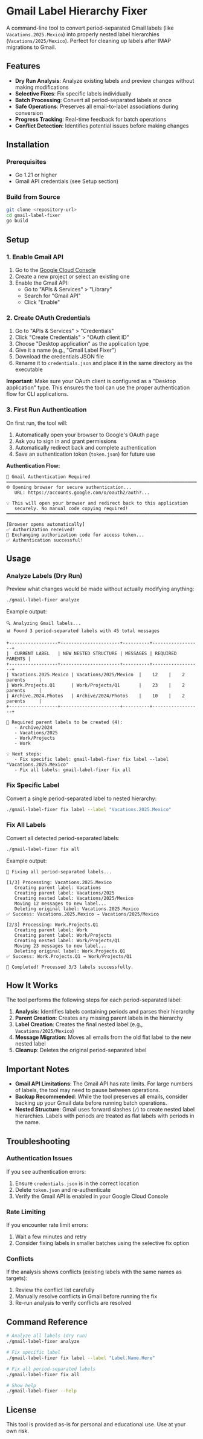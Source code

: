 # Gmail Label Hierarchy Fixer

A command-line tool to convert period-separated Gmail labels (like `Vacations.2025.Mexico`) into properly nested label hierarchies (`Vacations/2025/Mexico`). Perfect for cleaning up labels after IMAP migrations to Gmail.

## Features

- **Dry Run Analysis**: Analyze existing labels and preview changes without making modifications
- **Selective Fixes**: Fix specific labels individually 
- **Batch Processing**: Convert all period-separated labels at once
- **Safe Operations**: Preserves all email-to-label associations during conversion
- **Progress Tracking**: Real-time feedback for batch operations
- **Conflict Detection**: Identifies potential issues before making changes

## Installation

### Prerequisites

- Go 1.21 or higher
- Gmail API credentials (see Setup section)

### Build from Source

```bash
git clone <repository-url>
cd gmail-label-fixer
go build
```

## Setup

### 1. Enable Gmail API

1. Go to the [Google Cloud Console](https://console.cloud.google.com/)
2. Create a new project or select an existing one
3. Enable the Gmail API:
   - Go to "APIs & Services" > "Library"
   - Search for "Gmail API" 
   - Click "Enable"

### 2. Create OAuth Credentials

1. Go to "APIs & Services" > "Credentials"
2. Click "Create Credentials" > "OAuth client ID"
3. Choose "Desktop application" as the application type
4. Give it a name (e.g., "Gmail Label Fixer")
5. Download the credentials JSON file
6. Rename it to `credentials.json` and place it in the same directory as the executable

**Important**: Make sure your OAuth client is configured as a "Desktop application" type. This ensures the tool can use the proper authentication flow for CLI applications.

### 3. First Run Authentication

On first run, the tool will:
1. Automatically open your browser to Google's OAuth page
2. Ask you to sign in and grant permissions
3. Automatically redirect back and complete authentication
4. Save an authentication token (`token.json`) for future use

**Authentication Flow:**
```
🔐 Gmail Authentication Required
━━━━━━━━━━━━━━━━━━━━━━━━━━━━━━━━━━━━━━━━━━━━━━━━━━━━━━━━━━━━━━━━━━━━━━━━━━━━
🌐 Opening browser for secure authentication...
   URL: https://accounts.google.com/o/oauth2/auth?...

💡 This will open your browser and redirect back to this application
   securely. No manual code copying required!
━━━━━━━━━━━━━━━━━━━━━━━━━━━━━━━━━━━━━━━━━━━━━━━━━━━━━━━━━━━━━━━━━━━━━━━━━━━━

[Browser opens automatically]
✅ Authorization received!
🔄 Exchanging authorization code for access token...
✅ Authentication successful!
```

## Usage

### Analyze Labels (Dry Run)

Preview what changes would be made without actually modifying anything:

```bash
./gmail-label-fixer analyze
```

Example output:
```
🔍 Analyzing Gmail labels...
📊 Found 3 period-separated labels with 45 total messages

+------------------+----------------------+----------+------------------+
|  CURRENT LABEL   | NEW NESTED STRUCTURE | MESSAGES | REQUIRED PARENTS |
+------------------+----------------------+----------+------------------+
| Vacations.2025.Mexico | Vacations/2025/Mexico  |    12    |    2 parents     |
| Work.Projects.Q1      | Work/Projects/Q1       |    23    |    2 parents     |
| Archive.2024.Photos   | Archive/2024/Photos    |    10    |    2 parents     |
+------------------+----------------------+----------+------------------+

📁 Required parent labels to be created (4):
   - Archive/2024
   - Vacations/2025
   - Work/Projects
   - Work

💡 Next steps:
   - Fix specific label: gmail-label-fixer fix label --label "Vacations.2025.Mexico"
   - Fix all labels: gmail-label-fixer fix all
```

### Fix Specific Label

Convert a single period-separated label to nested hierarchy:

```bash
./gmail-label-fixer fix label --label "Vacations.2025.Mexico"
```

### Fix All Labels

Convert all detected period-separated labels:

```bash
./gmail-label-fixer fix all
```

Example output:
```
🔧 Fixing all period-separated labels...

[1/3] Processing: Vacations.2025.Mexico
   Creating parent label: Vacations
   Creating parent label: Vacations/2025
   Creating nested label: Vacations/2025/Mexico
   Moving 12 messages to new label...
   Deleting original label: Vacations.2025.Mexico
✅ Success: Vacations.2025.Mexico → Vacations/2025/Mexico

[2/3] Processing: Work.Projects.Q1
   Creating parent label: Work
   Creating parent label: Work/Projects
   Creating nested label: Work/Projects/Q1
   Moving 23 messages to new label...
   Deleting original label: Work.Projects.Q1
✅ Success: Work.Projects.Q1 → Work/Projects/Q1

🎉 Completed! Processed 3/3 labels successfully.
```

## How It Works

The tool performs the following steps for each period-separated label:

1. **Analysis**: Identifies labels containing periods and parses their hierarchy
2. **Parent Creation**: Creates any missing parent labels in the hierarchy
3. **Label Creation**: Creates the final nested label (e.g., `Vacations/2025/Mexico`)
4. **Message Migration**: Moves all emails from the old flat label to the new nested label
5. **Cleanup**: Deletes the original period-separated label

## Important Notes

- **Gmail API Limitations**: The Gmail API has rate limits. For large numbers of labels, the tool may need to pause between operations.
- **Backup Recommended**: While the tool preserves all emails, consider backing up your Gmail data before running batch operations.
- **Nested Structure**: Gmail uses forward slashes (`/`) to create nested label hierarchies. Labels with periods are treated as flat labels with periods in the name.

## Troubleshooting

### Authentication Issues

If you see authentication errors:
1. Ensure `credentials.json` is in the correct location
2. Delete `token.json` and re-authenticate
3. Verify the Gmail API is enabled in your Google Cloud Console

### Rate Limiting

If you encounter rate limit errors:
1. Wait a few minutes and retry
2. Consider fixing labels in smaller batches using the selective fix option

### Conflicts

If the analysis shows conflicts (existing labels with the same names as targets):
1. Review the conflict list carefully
2. Manually resolve conflicts in Gmail before running the fix
3. Re-run analysis to verify conflicts are resolved

## Command Reference

```bash
# Analyze all labels (dry run)
./gmail-label-fixer analyze

# Fix specific label
./gmail-label-fixer fix label --label "Label.Name.Here"

# Fix all period-separated labels
./gmail-label-fixer fix all

# Show help
./gmail-label-fixer --help
```

## License

This tool is provided as-is for personal and educational use. Use at your own risk.